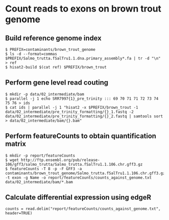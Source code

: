 # Count reads to exons on brown trout genome
## Build reference genome index
```
$ PREFIX=contaminants/brown_trout_genome
$ ls -d --format=commas $PREFIX/Salmo_trutta.fSalTru1.1.dna.primary_assembly*.fa | tr -d "\n" > ref
$ hisat2-build $(cat ref) $PREFIX/brown_trout
```
## Perform gene level read couting
```
$ mkdir -p data/02_intermediate/bam
$ parallel -j 1 echo SRR7997{1}_pre_trinity ::: 69 70 71 71 72 73 74 75 76 > ids
$ cat ids | parallel -j 1 "hisat2 -x $PREFIX/brown_trout -1 data/02_intermediate/pre_trinity_formatting/{}_1.fastq -2 data/02_intermediate/pre_trinity_formatting/{}_2.fastq | samtools sort > data/02_intermediate/bam/{}.bam"
```

## Perform featureCounts to obtain quantification matrix
```
$ mkdir -p report/featureCounts
$ wget http://ftp.ensembl.org/pub/release-106/gff3/salmo_trutta/Salmo_trutta.fSalTru1.1.106.chr.gff3.gz
$ featureCounts -T 8 -p -F GFF3 -a contaminants/brown_trout_genome/Salmo_trutta.fSalTru1.1.106.chr.gff3.gz -t exon -g Name -o report/featureCounts/counts_against_genome.txt data/02_intermediate/bam/*.bam
```

## Calculate differential expression using edgeR
```
counts = read.delim("report/featureCounts/counts_against_genome.txt", header=TRUE)
